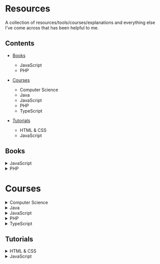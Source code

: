 # Resources

A collection of resources/tools/courses/explanations and everything else I've come across that has been helpful to me.

## Contents

- [Books](#books)
  - JavaScript
  - PHP
  
- [Courses](#courses)
  - Computer Science
  - Java
  - JavaScript
  - PHP
  - TypeScript

- [Tutorials](#tutorials)
  - HTML & CSS
  - JavaScript



## Books

<details>
    <summary>JavaScript</summary>
	<ul>
		<li><a href="https://eloquentjavascript.net/">Eloquent JavaScript</a></li>
	</ul>
</details>

<details>
    <summary>PHP</summary>
	<ul>
		<li><a href="https://phptherightway.com/">PHP The Right Way</a></li>
	</ul>
</details>



# Courses

<details>
    <summary>Computer Science</summary>
	<ul>
		<li><a href="https://github.com/ossu/computer-science">Open Source Society University</a></li>
	</ul>
</details>

<details>
    <summary>Java</summary>
	<ul>
		<li><a href="https://testautomationu.applitools.com/java-programming-course/">Java Programming by Angie Jones</a></li>
		<li><a href="https://www.youtube.com/playlist?list=PLqq-6Pq4lTTa9YGfyhyW2CqdtW9RtY-I3">Java 8 Lambda Basics by JavaBrains</a></li>
		<li><a href="https://www.youtube.com/playlist?list=PLC97BDEFDCDD169D7">Spring Framework by JavaBrains</a></li>
		<li><a href="https://www.youtube.com/playlist?list=PLqq-6Pq4lTTbx8p2oCgcAQGQyqN8XeA1x">Spring Boot Quick Start by JavaBrains</a></li>
		<li><a href="https://www.youtube.com/playlist?list=PLE0F6C1917A427E96">JSPs and Servlets by JavaBrains</a></li>
	</ul>
</details>

<details>
    <summary>JavaScript</summary>
	<ul>
		<li><a href="https://www.youtube.com/playlist?list=PLqq-6Pq4lTTYFJxC9NLJ7dSTI5Z1WWB6K">Introduction to JavaScript for Developers by JavaBrains</a></li>
		<li><a href="https://www.youtube.com/playlist?list=PLqq-6Pq4lTTZ_LyvzfrndUOkIvOF4y-_c">JavaScript Scopes and Closures In-depth by JavaBrains</a></li>
		<li><a href="https://www.youtube.com/playlist?list=PLqq-6Pq4lTTaflXUL0v3TSm86nodn0c_u">JavaScript Objects and Prototypes In-depth by JavaBrains</a></li>
	</ul>
</details>

<details>
    <summary>PHP</summary>
	<ul>
		<li><a href="https://laracasts.com/series/php-for-beginners">The PHP Practitioner by Laracasts</a></li>
		<li><a href="https://laracasts.com/series/object-oriented-bootcamp-in-php">Object-Oriented Bootcamp by Laracasts</a></li>
	</ul>
</details>

<details>
    <summary>TypeScript</summary>
	<ul>
		<li><a href="https://www.youtube.com/playlist?list=PLqq-6Pq4lTTanfgsbnFzfWUhhAz3tIezU">TypeScript Basics by JavaBrains</a></li>
	</ul>
</details>



## Tutorials

<details>
    <summary>HTML & CSS</summary>
	<ul>
		<li><a href="https://www.internetingishard.com/html-and-css/">HTML & CSS Is Hard</a></li>
		<li><a href="https://web.dev/learn/css/">Learn CSS by web.dev</a></li>
	</ul>
</details>

<details>
    <summary>JavaScript</summary>
	<ul>
		<li><a href="https://css-tricks.com/understanding-async-await/">Understanding Async Await</a></li>
	</ul>
</details>